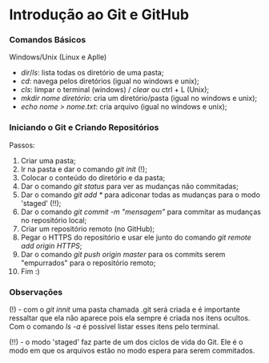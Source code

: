 # Introdução ao Git e GitHub

### Comandos Básicos
Windows/Unix (Linux e Aplle)
 - _dir_/_ls_: lista todas os diretório de uma pasta;
 - _cd_: navega pelos diretórios (igual no windows e unix);
 - _cls_: limpar o terminal (windows) / _clear_ ou ctrl + L (Unix);
 - _mkdir nome diretório_: cria um diretório/pasta (igual no windows e unix);
 - _echo nome > nome.txt_: cria arquivo (igual no windows e unix);

 ### Iniciando o Git e Criando Repositórios
 Passos:
  1. Criar uma pasta;
  2. Ir na pasta e dar o comando _git init_ (!);
  3. Colocar o conteúdo do diretório e da pasta;
  4. Dar o comando _git status_ para ver as mudanças não commitadas;
  5. Dar o comando _git add *_ para adiconar todas as mudanças para o modo 'staged' (!!);
  6. Dar o comando _git commit -m "mensagem"_ para commitar as mudanças no repositório local;
  7. Criar um repositório remoto (no GitHub);
  8. Pegar o HTTPS do repositório e usar ele junto do comando _git remote add origin HTTPS_;
  9. Dar o comando _git push origin master_ para os commits serem "empurrados" para o repositório remoto;
  10. Fim :) 

  ### Observações
  (!) - com o _git innit_ uma pasta chamada .git será criada e é importante ressaltar que ela não aparece pois ela sempre é criada nos itens ocultos. Com o comando _ls -a_ é possível listar esses itens pelo terminal.

  (!!) - o modo 'staged' faz parte de um dos ciclos de vida do Git. Ele é o modo em que os arquivos estão no modo espera para serem commitados.
  

